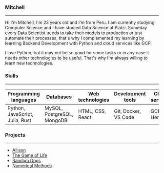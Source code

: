 ### Mitchell
___
Hi I'm Mitchell, I'm 23 years old and I'm from Peru.
I am currently studying Computer Science and I have studied Data Science at Platzi.
Someday every Data Scientist needs to take their models to production or just automate their processes, that's why I complemented my learning by learning Backend Development with Python and cloud services like GCP.

I love Python, but it may not be so good for some tasks or in any case it needs other technologies to be useful. That's why I'm always willing to learn new technologies.
 
### Skills
___

| Programming languages| Databases  | Web technologies|Development tools| Cloud services|
| ------------ | ------------ | ------------ | ------------|------------|
|Python, JavaScript, Julia, Rust | MySQL, PostgreSQL, MongoDB |HTML, CSS, React|Git, Docker, VS Code|GCP, Heroku|

### Projects
___
 
- [Allison](https://github.com/Mitchell-Mirano/Allison)
- [The Game of Life](https://github.com/Mitchell-Mirano/The-Life-Game)
- [Random Dogs](https://rd-app-dot-random-dogs-357321.ue.r.appspot.com/)
- [Numerical Methods](https://github.com/Mitchell-Mirano/numerical-methods)




